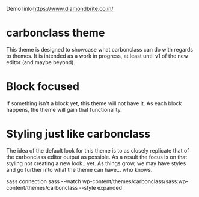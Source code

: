 Demo link-https://www.diamondbrite.co.in/

# carbonclass theme
This theme is designed to showcase what carbonclass can do with regards to themes. It is intended as a work in progress, at least until v1 of the new editor (and maybe beyond).

# Block focused
If something isn't a block yet, this theme will not have it. As each block happens, the theme will gain that functionality.

# Styling just like carbonclass
The idea of the default look for this theme is to as closely replicate that of the carbonclass editor output as possible. As a result the focus is on that styling not creating a new look.. yet. As things grow, we may have styles and go further into what the theme can have... who knows.


sass connection
sass --watch wp-content/themes/carbonclass/sass:wp-content/themes/carbonclass --style expanded
